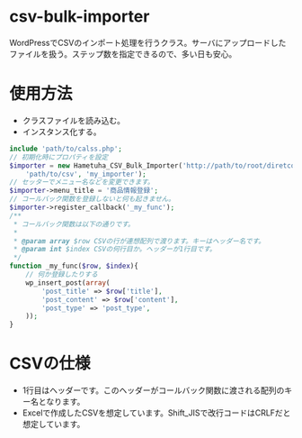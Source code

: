 csv-bulk-importer
=================

WordPressでCSVのインポート処理を行うクラス。サーバにアップロードしたファイルを扱う。ステップ数を指定できるので、多い日も安心。

# 使用方法
* クラスファイルを読み込む。
* インスタンス化する。

```php
include 'path/to/calss.php';
// 初期化時にプロパティを設定
$importer = new Hametuha_CSV_Bulk_Importer('http://path/to/root/diretcoty',
	'path/to/csv', 'my_importer');
// セッターでメニュー名などを変更できます。
$importer->menu_title = '商品情報登録';
// コールバック関数を登録しないと何も起きません。
$importer->register_callback('_my_func');
/**
 * コールバック関数は以下の通りです。
 * 
 * @param array $row CSVの行が連想配列で渡ります。キーはヘッダー名です。
 * @param int $index CSVの何行目か。ヘッダーが1行目です。
 */
function _my_func($row, $index){
	// 何か登録したりする
	wp_insert_post(array(
		'post_title' => $row['title'],
		'post_content' => $row['content'],
		'post_type' => 'post_type',
	));
}
```

# CSVの仕様

* 1行目はヘッダーです。このヘッダーがコールバック関数に渡される配列のキー名となります。
* Excelで作成したCSVを想定しています。Shift_JISで改行コードはCRLFだと想定しています。

